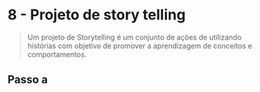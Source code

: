 # 8 - Projeto de story telling

> Um projeto de Storytelling é um conjunto de ações de utilizando histórias com objetivo de promover a aprendizagem de conceitos e comportamentos.

## Passo a 


<!--stackedit_data:
eyJoaXN0b3J5IjpbLTE1ODY4MDQ2MDBdfQ==
-->